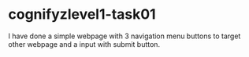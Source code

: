 # cognifyzlevel1-task01
I have done a simple webpage with 3 navigation menu buttons to target other webpage 
and a input with submit button.
